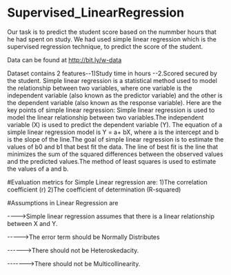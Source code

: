# Supervised_LinearRegression
Our task is to predict the student score based on the nummber hours that he had spent on study.
We had used simple linear regression which is the supervised regression technique, to predict the score of the student.

Data can be found at http://bit.ly/w-data

Dataset contains 2 features--1)Study time in hours
                           --2.Scored secured by the student.
 Simple linear regression is a statistical method used to model the relationship between two variables, where one variable is the independent variable (also known as the predictor variable) and the other is the dependent variable (also known as the response variable). Here are the key points of simple linear regression:
Simple linear regression is used to model the linear relationship between two variables.The independent variable (X) is used to predict the dependent variable (Y).
The equation of a simple linear regression model is Y = a+ bX, where a is the intercept and b is the slope of the line.The goal of simple linear regression is to estimate the values of b0 and b1 that best fit the data.
The line of best fit is the line that minimizes the sum of the squared differences between the observed values and the predicted values.The method of least squares is used to estimate the values of a and b.



#Evaluation metrics for Simple Linear regression are:
1)The correlation coefficient (r)
2)The coefficient of determination (R-squared) 

#Assumptions in Linear Regression are

---->Simple linear regression assumes that there is a linear relationship between X and Y.

----->The error term should be Normally Distributes

------>There should not be Heteroskedacity.

------->There should not be Multicollinearity.





